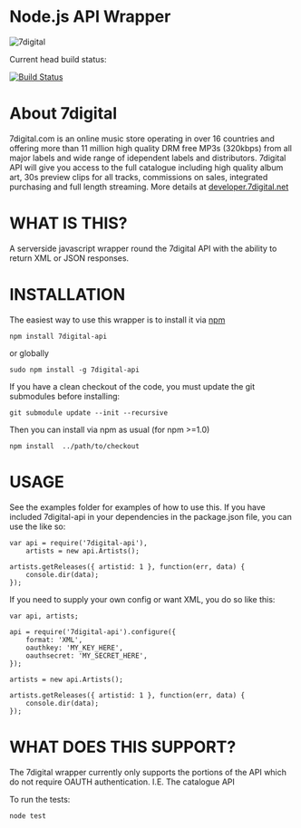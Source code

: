 Node.js API Wrapper
===================

![7digital](http://cdn.7static.com/static/img/logo/7digital-GB.gif)

Current head build status:

[![Build Status](http://travis-ci.org/raoulmillais/node-7digital-api.png)](http://travis-ci.org/raoulmillais/node-7digital-api)

About 7digital
==============

7digital.com is an online music store operating in over 16 countries and offering more than 11 million high quality DRM free MP3s (320kbps) from all major labels and wide range of idependent labels and distributors. 7digital API will give you access to the full catalogue including high quality album art, 30s preview clips for all tracks, commissions on sales, integrated purchasing and full length streaming. More details at [developer.7digital.net](http://developer.7digital.net/)

WHAT IS THIS?
=============

A serverside javascript wrapper round the 7digital API with the ability to return XML or JSON responses.

INSTALLATION
============

The easiest way to use this wrapper is to install it via [npm](http://npmjs.org/)

    npm install 7digital-api

or globally

    sudo npm install -g 7digital-api 

If you have a clean checkout of the code, you must update the git submodules before installing:

    git submodule update --init --recursive

Then you can install via npm as usual (for npm >=1.0)

    npm install  ../path/to/checkout

USAGE
=====

See the examples folder for examples of how to use this.  If you have included 7digital-api in
your dependencies in the package.json file, you can use the like so:

    var api = require('7digital-api'),
        artists = new api.Artists();
    
    artists.getReleases({ artistid: 1 }, function(err, data) {
        console.dir(data);
    });

If you need to supply your own config or want XML, you do so like this:

    var api, artists;

    api = require('7digital-api').configure({
        format: 'XML',
        oauthkey: 'MY_KEY_HERE',
        oauthsecret: 'MY_SECRET_HERE',
    });
    
    artists = new api.Artists();
    
    artists.getReleases({ artistid: 1 }, function(err, data) {
	    console.dir(data);
    });	

WHAT DOES THIS SUPPORT?
=======================

The 7digital wrapper currently only supports the portions of the API which
do not require OAUTH authentication. I.E. The catalogue API

To run the tests:

    node test
